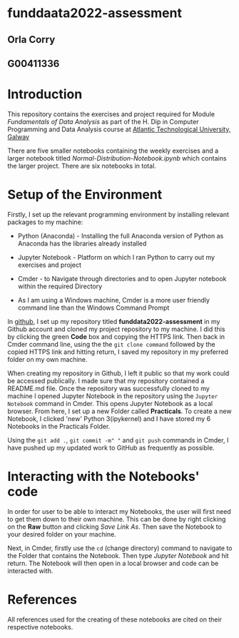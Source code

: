 # funddaata2022-assessment


## Orla Corry 

## G00411336



# Introduction

This repository contains the exercises and project required for Module *Fundamentals of Data Analysis* as part of the H. Dip in Computer Programming and Data Analysis course at <a href="https://www.gmit.ie" target="_top">Atlantic Technological University, Galway</a>

There are five smaller notebooks containing the weekly exercises and a larger notebook titled *Normal-Distribution-Notebook.ipynb* which contains the larger project.  There are six notebooks in total. 



# Setup of the Environment

Firstly, I set up the relevant programming environment by installing relevant packages to my machine:

- Python (Anaconda) - Installing the full Anaconda version of Python as Anaconda has the libraries already installed

- Jupyter Notebook - Platform on which I ran Python to carry out my exercises and project

-	Cmder - to Navigate through directories and to open Jupyter notebook within the required Directory
  - As I am using a Windows machine, Cmder is a more user friendly command line than the Windows Command Prompt


In <a href="https://github.com/" target="_top">github</a>, I set up my repository titled **funddata2022-assessment** in my Github account and cloned my project repository to my machine. I did this by clicking the green **Code** box and copying the HTTPS link. Then back in Cmder command line, using the the ``git clone command`` followed by the copied HTTPS link and hitting return, I saved my repository in my preferred folder on my own machine. 


When creating my repository in Github, I left it public so that my work could be accessed publically. I made sure that my repository contained a README.md file.
Once the repository was successfully cloned to my machine I opened Jupyter Notebook in the repository using the ``Jupyter Notebook`` command in Cmder. This opens Jupyter Notebook as a local browser.
From here, I set up a new Folder called **Practicals**. To create a new Notebook, I clicked 'new' Python 3(ipykernel) and I have stored my 6 Notebooks in the Practicals Folder.


Using the ``git add .``, ``git commit -m" "`` and ``git push`` commands in Cmder, I have pushed up my updated work to GitHub as frequently as possible.



# Interacting with the Notebooks' code

In order for user to be able to interact my Notebooks, the user will first need to get them down to their own machine. This can be done by right clicking on the **Raw** button and clicking *Save Link As*. Then save the Notebook to your desired folder on your machine. 

Next, in Cmder, firstly use the ``cd`` (change directory) command to navigate to the Folder that contains the Notebook.  Then type *Jupyter Notebook* and hit return. The Notebook will then open in a local browser and code can be interacted with. 



# References

All references used for the creating of these notebooks are cited on their respective notebooks. 
